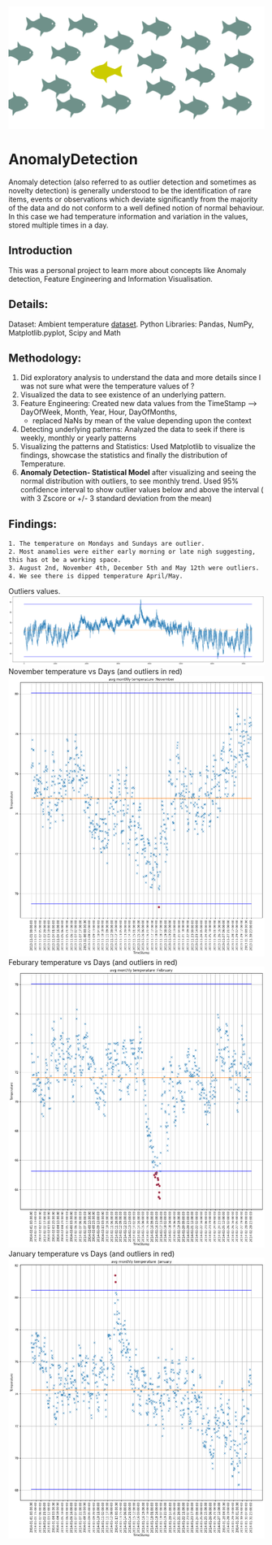 

![CoverImage](https://github.com/ameya-9/AnomalyDetection/blob/main/img/anomaly_detection-8-1014x487.png)


# AnomalyDetection
Anomaly detection (also referred to as outlier detection and sometimes as novelty detection) is generally understood to be the identification of rare items, events or observations which deviate significantly from the majority of the data and do not conform to a well defined notion of normal behaviour. 
In this case we had temperature information and variation in the values, stored multiple times in a day.

## Introduction
This was a personal project to learn more about concepts like Anomaly detection, Feature Engineering and Information Visualisation.

## Details:
Dataset: Ambient temperature [dataset](https://github.com/numenta/NAB/blob/master/data/realKnownCause/ambient_temperature_system_failure.csv).
Python Libraries: Pandas, NumPy, Matplotlib.pyplot, Scipy and Math

## Methodology:
1. Did exploratory analysis to understand the data and more details since I was not sure what were the temperature values of ? 
2. Visualized the data to see existence of an underlying pattern.
3. Feature Engineering: Created new data values from the TimeStamp --> DayOfWeek, Month, Year, Hour, DayOfMonths, 
      - replaced NaNs by mean of the value depending upon the context
4. Detecting underlying patterns: Analyzed the data to seek if there is weekly, monthly or yearly patterns 
5. Visualizing the patterns and Statistics: Used Matplotlib to visualize the findings, showcase the statistics and finally the distribution of Temperature.
6. **Anomaly Detection- Statistical Model** after visualizing and seeing the normal distribution with outliers, to see monthly trend. Used 95% confidence interval to show outlier values below and above the interval ( with 3 Zscore or +/- 3 standard deviation from the mean)
## Findings:
    1. The temperature on Mondays and Sundays are outlier.
    2. Most anamolies were either early morning or late nigh suggesting, this has ot be a working space.
    3. August 2nd, November 4th, December 5th and May 12th were outliers.
    4. We see there is dipped temperature April/May.
 
Outliers values.
![Outlier values](https://github.com/ameya-9/AnomalyDetection/blob/main/img/Outlier-98.png)
November temperature vs Days (and outliers in red)
![November temp and outliers in red](https://github.com/ameya-9/AnomalyDetection/blob/main/img/Nov-outlier.png)
Feburary temperature vs Days (and outliers in red)
![Febuary temp and outliers in red](https://github.com/ameya-9/AnomalyDetection/blob/main/img/feb-outlier.png)
January temperature vs Days (and outliers in red)
![January temp and outliers in red](https://github.com/ameya-9/AnomalyDetection/blob/main/img/jan-outlier.png)

